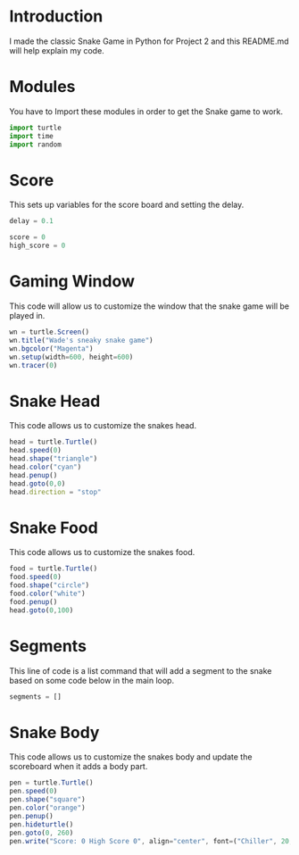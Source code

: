 # Introduction
I made the classic Snake Game in Python for Project 2 and this README.md will help explain my code.

# Modules
You have to Import these modules in order to get the Snake game to work.
``` javascript
import turtle
import time
import random
```
# Score
This sets up variables for the score board and setting the delay.
```javascript
delay = 0.1

score = 0
high_score = 0
```
# Gaming Window
This code will allow us to customize the window that the snake game will be played in.
``` javascript
wn = turtle.Screen()
wn.title("Wade's sneaky snake game")
wn.bgcolor("Magenta")
wn.setup(width=600, height=600)
wn.tracer(0) 
```
# Snake Head
This code allows us to customize the snakes head.
``` javascript
head = turtle.Turtle()
head.speed(0)
head.shape("triangle")
head.color("cyan")
head.penup()
head.goto(0,0)
head.direction = "stop"
```
# Snake Food
This code allows us to customize the snakes food.
``` javascript
food = turtle.Turtle()
food.speed(0)
food.shape("circle")
food.color("white")
food.penup()
head.goto(0,100)
```
# Segments
This line of code is a list command that will add a segment to the snake based on some code below in the main loop.
```javascript
segments = []
```
# Snake Body 
This code allows us to customize the snakes body and update the scoreboard when it adds a body part.
```javascript
pen = turtle.Turtle()
pen.speed(0)
pen.shape("square")
pen.color("orange")
pen.penup()
pen.hideturtle()
pen.goto(0, 260)
pen.write("Score: 0 High Score 0", align="center", font=("Chiller", 20, "normal"))
```
